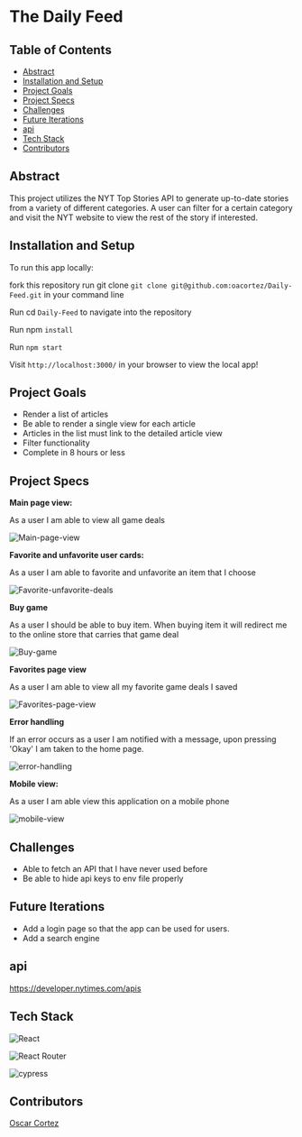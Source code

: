 # The Daily Feed


## Table of Contents   

- [Abstract](#abstract)
- [Installation and Setup](#installation-and-setup)
- [Project Goals](#project-goals)
- [Project Specs](#project-specs)
- [Challenges](#challenges)
- [Future Iterations](#future-iterations)
- [api](#api)
- [Tech Stack](#tech-stack)
- [Contributors](#contributors)

## Abstract

This project utilizes the NYT Top Stories API to generate up-to-date stories from a variety of different categories. A user can filter for a certain category and visit the NYT website to view the rest of the story if interested.

## Installation and Setup
To run this app locally:

fork this repository
run git clone `git clone git@github.com:oacortez/Daily-Feed.git` in your command line

Run cd `Daily-Feed` to navigate into the repository

Run npm `install`

Run `npm start`

Visit `http://localhost:3000/` in your browser to view the local app!

## Project Goals

- Render a list of articles
- Be able to render a single view for each article
- Articles in the list must link to the detailed article view
- Filter functionality
- Complete in 8 hours or less


## Project Specs


**Main page view:**

As a user I am able to view all game deals

![Main-page-view](https://media.giphy.com/media/0f3e04b5Ub1XkQqtge/giphy.gif)

**Favorite and unfavorite user cards:**

As a user I am able to favorite and unfavorite an item that I choose

![Favorite-unfavorite-deals](https://media.giphy.com/media/3q14xy4OYSZWcFHl2z/giphy.gif)

**Buy game**

As a user I should be able to buy item. When buying item it will redirect me to the online store that carries that game deal

![Buy-game](https://media.giphy.com/media/snw4TWqiWlqWXn1eRC/giphy.gif)

**Favorites page view**

As a user I am able to view all my favorite game deals I saved

![Favorites-page-view](https://media.giphy.com/media/m0uzhEIzlJQyiad52M/giphy.gif)

**Error handling**

If an error occurs as a user I am notified with a message, upon pressing 'Okay' I am taken to the home page.

![error-handling](https://media.giphy.com/media/0Bc93ED0hc2NdZMSUv/giphy.gif)

**Mobile view:**

As a user I am able view this application on a mobile phone

![mobile-view](https://media.giphy.com/media/mGkmte60rrsXygQ4sB/giphy.gif)


## Challenges

- Able to fetch an API that I have never used before
- Be able to hide api keys to env file properly

## Future Iterations

- Add a login page so that the app can be used for users.
- Add a search engine

## api
https://developer.nytimes.com/apis


## Tech Stack

![React](https://img.shields.io/badge/react-%2320232a.svg?style=for-the-badge&logo=react&logoColor=%2361DAFB)

![React Router](https://img.shields.io/badge/React_Router-CA4245?style=for-the-badge&logo=react-router&logoColor=white)

![cypress](https://img.shields.io/badge/-cypress-%23E5E5E5?style=for-the-badge&logo=cypress&logoColor=058a5e)

## Contributors

[Oscar Cortez](https://github.com/oacortez)
